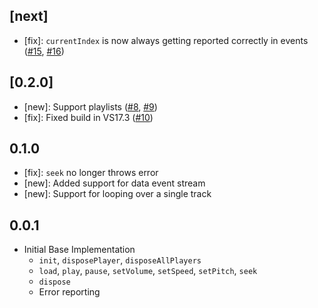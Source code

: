 ## [next]

* [fix]: `currentIndex` is now always getting reported correctly in events ([#15](https://github.com/bdlukaa/just_audio_windows/issues/15), [#16](https://github.com/bdlukaa/just_audio_windows/issues/16))

## [0.2.0]

* [new]: Support playlists ([#8](https://github.com/bdlukaa/just_audio_windows/pull/8), [#9](https://github.com/bdlukaa/just_audio_windows/pull/9))
* [fix]: Fixed build in VS17.3 ([#10](https://github.com/bdlukaa/just_audio_windows/pull/10))

## 0.1.0

* [fix]: `seek` no longer throws error
* [new]: Added support for data event stream
* [new]: Support for looping over a single track

## 0.0.1

* Initial Base Implementation
  * `init`, `disposePlayer`, `disposeAllPlayers`
  * `load`, `play`, `pause`, `setVolume`, `setSpeed`, `setPitch`, `seek`
  * `dispose`
  * Error reporting